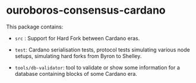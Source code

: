 # ouroboros-consensus-cardano

This package contains:

* `src` : Support for Hard Fork between Cardano eras.

* `test`: Cardano serialisation tests, protocol tests simulating various node
  setups, simulating hard forks from Byron to Shelley.

* `tools/db-validator`: tool to validate or show some information for a database
  containing blocks of some Cardano era.

